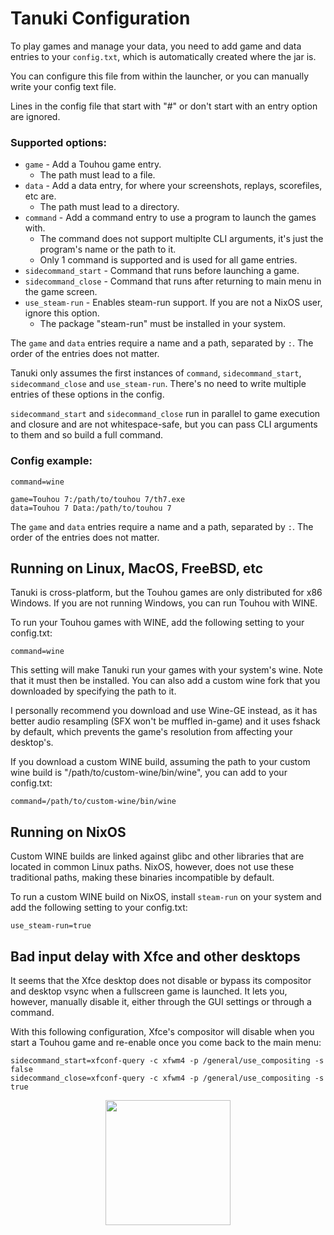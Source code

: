 # Tanuki Configuration

To play games and manage your data, you need to add game and data entries to your ```config.txt```, which is automatically created where the jar is.

You can configure this file from within the launcher, or you can manually write your config text file.

Lines in the config file that start with "#" or don't start with an entry option are ignored.

### Supported options:

* ```game``` - Add a Touhou game entry.
  * The path must lead to a file.
* ```data``` - Add a data entry, for where your screenshots, replays, scorefiles, etc are.
  * The path must lead to a directory.
* ```command``` - Add a command entry to use a program to launch the games with.
  * The command does not support multiplte CLI arguments, it's just the program's name or the path to it.
  * Only 1 command is supported and is used for all game entries.
* ```sidecommand_start``` - Command that runs before launching a game.
* ```sidecommand_close``` - Command that runs after returning to main menu in the game screen.
* ```use_steam-run``` - Enables steam-run support. If you are not a NixOS user, ignore this option.
  * The package "steam-run" must be installed in your system.

The ```game``` and ```data``` entries require a name and a path, separated by ```:```. The order of the entries does not matter.

Tanuki only assumes the first instances of ```command```, ```sidecommand_start```, ```sidecommand_close``` and ```use_steam-run```. There's no need to write multiple entries of these options in the config.

```sidecommand_start``` and ```sidecommand_close``` run in parallel to game execution and closure and are not whitespace-safe, but you can pass CLI arguments to them and so build a full command.

### Config example:

```
command=wine

game=Touhou 7:/path/to/touhou 7/th7.exe
data=Touhou 7 Data:/path/to/touhou 7
```

The ```game``` and ```data``` entries require a name and a path, separated by ```:```. The order of the entries does not matter.

## Running on Linux, MacOS, FreeBSD, etc

Tanuki is cross-platform, but the Touhou games are only distributed for x86 Windows. If you are not running Windows, you can run Touhou with WINE.

To run your Touhou games with WINE, add the following setting to your config.txt:
```
command=wine
```
This setting will make Tanuki run your games with your system's wine. Note that it must then be installed. You can also add a custom wine fork that you downloaded by specifying the path to it.

I personally recommend you download and use Wine-GE instead, as it has better audio resampling (SFX won't be muffled in-game) and it uses fshack by default, which prevents the game's resolution from affecting your desktop's.

If you download a custom WINE build, assuming the path to your custom wine build is "/path/to/custom-wine/bin/wine", you can add to your config.txt:
```
command=/path/to/custom-wine/bin/wine
```

## Running on NixOS

Custom WINE builds are linked against glibc and other libraries that are located in common Linux paths. NixOS, however, does not use these traditional paths, making these binaries incompatible by default.

To run a custom WINE build on NixOS, install ```steam-run``` on your system and add the following setting to your config.txt:
```
use_steam-run=true
```

## Bad input delay with Xfce and other desktops

It seems that the Xfce desktop does not disable or bypass its compositor and desktop vsync when a fullscreen game is launched. It lets you, however, manually disable it, either through the GUI settings or through a command.

With this following configuration, Xfce's compositor will disable when you start a Touhou game and re-enable once you come back to the main menu:

```
sidecommand_start=xfconf-query -c xfwm4 -p /general/use_compositing -s false
sidecommand_close=xfconf-query -c xfwm4 -p /general/use_compositing -s true
```

<p align="center">
<img src="../images/mamizou.png" height="200"/>
</p>
